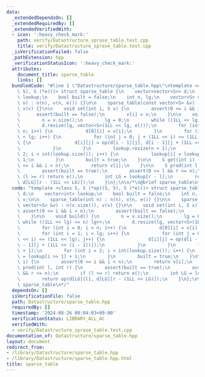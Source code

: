 ```yaml
---
data:
  _extendedDependsOn: []
  _extendedRequiredBy: []
  _extendedVerifiedWith:
  - icon: ':heavy_check_mark:'
    path: verify/Datastructure_sprase_table.test.cpp
    title: verify/Datastructure_sprase_table.test.cpp
  _isVerificationFailed: false
  _pathExtension: hpp
  _verificationStatusIcon: ':heavy_check_mark:'
  attributes:
    document_title: sparse_table
    links: []
  bundledCode: "#line 1 \"Datastructure/sparse_table.hpp\"\ntemplate <class S, S (*op)(S,\
    \ S), S (*e)()> struct sparse_table {\n    vector<vector<S>> d;\n    vector<int>\
    \ lookup;\n    bool built = false;\n    int n, lg;\n    vector<S> v;\n\n    sparse_table(int\
    \ n) : n(n), v(n, e()) {}\n\n    sparse_table(const vector<S> &v) : n(v.size()),\
    \ v(v) {}\n\n    void set(int i, S x) {\n        assert(0 <= i && i < n);\n  \
    \      assert(built == false);\n        v[i] = x;\n    }\n\n    void build() {\n\
    \        n = v.size();\n        lg = 0;\n        while ((1LL << lg) <= n) lg++;\n\
    \        d.resize(lg, vector<S>(1LL << lg, e()));\n        for (int i = 0; i <\
    \ n; i++) {\n            d[0][i] = v[i];\n        }\n        for (int i = 1; i\
    \ < lg; i++) {\n            for (int j = 0; j + (1LL << i) <= (1LL << lg); j++)\
    \ {\n                d[i][j] = op(d[i - 1][j], d[i - 1][j + (1LL << (i - 1))]);\n\
    \            }\n        }\n        lookup.resize(n + 1);\n        for (int i =\
    \ 2; i < int(lookup.size()); i++) {\n            lookup[i] = lookup[i >> 1] +\
    \ 1;\n        }\n        built = true;\n    }\n\n    S get(int i) {\n        assert(0\
    \ <= i && i < n);\n        return v[i];\n    }\n\n    S prod(int l, int r) {\n\
    \        assert(built == true);\n        assert(0 <= l && r <= n);\n        if\
    \ (l >= r) return e();\n        int LG = lookup[r - l];\n        return op(d[LG][l],\
    \ d[LG][r - (1LL << LG)]);\n    }\n};\n\n/*\n@brief sparse_table\n*/\n"
  code: "template <class S, S (*op)(S, S), S (*e)()> struct sparse_table {\n    vector<vector<S>>\
    \ d;\n    vector<int> lookup;\n    bool built = false;\n    int n, lg;\n    vector<S>\
    \ v;\n\n    sparse_table(int n) : n(n), v(n, e()) {}\n\n    sparse_table(const\
    \ vector<S> &v) : n(v.size()), v(v) {}\n\n    void set(int i, S x) {\n       \
    \ assert(0 <= i && i < n);\n        assert(built == false);\n        v[i] = x;\n\
    \    }\n\n    void build() {\n        n = v.size();\n        lg = 0;\n       \
    \ while ((1LL << lg) <= n) lg++;\n        d.resize(lg, vector<S>(1LL << lg, e()));\n\
    \        for (int i = 0; i < n; i++) {\n            d[0][i] = v[i];\n        }\n\
    \        for (int i = 1; i < lg; i++) {\n            for (int j = 0; j + (1LL\
    \ << i) <= (1LL << lg); j++) {\n                d[i][j] = op(d[i - 1][j], d[i\
    \ - 1][j + (1LL << (i - 1))]);\n            }\n        }\n        lookup.resize(n\
    \ + 1);\n        for (int i = 2; i < int(lookup.size()); i++) {\n            lookup[i]\
    \ = lookup[i >> 1] + 1;\n        }\n        built = true;\n    }\n\n    S get(int\
    \ i) {\n        assert(0 <= i && i < n);\n        return v[i];\n    }\n\n    S\
    \ prod(int l, int r) {\n        assert(built == true);\n        assert(0 <= l\
    \ && r <= n);\n        if (l >= r) return e();\n        int LG = lookup[r - l];\n\
    \        return op(d[LG][l], d[LG][r - (1LL << LG)]);\n    }\n};\n\n/*\n@brief\
    \ sparse_table\n*/"
  dependsOn: []
  isVerificationFile: false
  path: Datastructure/sparse_table.hpp
  requiredBy: []
  timestamp: '2024-08-26 00:04:03+09:00'
  verificationStatus: LIBRARY_ALL_AC
  verifiedWith:
  - verify/Datastructure_sprase_table.test.cpp
documentation_of: Datastructure/sparse_table.hpp
layout: document
redirect_from:
- /library/Datastructure/sparse_table.hpp
- /library/Datastructure/sparse_table.hpp.html
title: sparse_table
---
```

